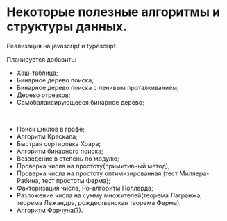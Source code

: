 # Некоторые полезные алгоритмы и структуры данных.

Реализация на javascript и typescript.

Планируется добавить:
 - Хэш-таблица;
 - Бинарное дерево поиска;
 - Бинарное дерево поиска с ленивым проталкиванием;
 - Дерево отрезков;
 - Самобалансирующееся бинарное дерево;
 
<br/>

- Поиск циклов в графе;
- Алгоритм Краскала;
- Быстрая сортировка Хоара;
- Алгоритм бинарного поиска;
- Возведение в степень по модулю;
- Проверка числа на простоту(примитивный метод);
- Проверка числа на простоту оптимизированная (тест Миллера-Рабина, тест простоты Ферма);
- Факторизация числа, Ро-алгоритм Полларда;
- Разложение числа на сумму множителей(теорема Лагранжа, теорема Лежандра, рождественская теорема Ферма);
- Алгоритм Форчуна(?).
